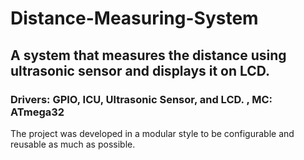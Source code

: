 # Distance-Measuring-System

## A system that measures the distance using ultrasonic sensor and displays it on LCD.

### Drivers: GPIO, ICU, Ultrasonic Sensor, and LCD. , MC: ATmega32

The project was developed in a modular style to be configurable and reusable as much as possible.

